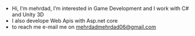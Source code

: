 - Hi, I’m mehrdad, I’m interested in Game Development and I work with C# and Unity 3D
- I also develope Web Apis with Asp.net core 
- to reach me e-mail me on mehrdadmehrdad06@gmail.com

